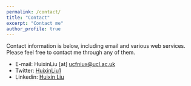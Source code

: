 ```yaml
---
permalink: /contact/
title: "Contact"
excerpt: "Contact me"
author_profile: true
---
```

Contact information is below, including email and various web services. Please feel free to contact me through any of them. 

* E-mail: HuixinLiu [at] ucfniux@ucl.ac.uk
* Twitter: [HuixinLiu1](https://twitter.com/HuixinLiu1)
* Linkedin: [Huixin Liu](https://www.linkedin.com/in/huixin-l-72bba3134/)

